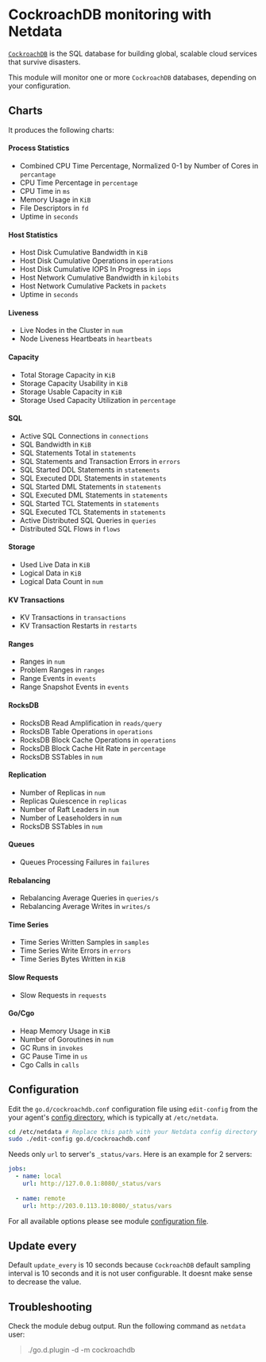 <!--
title: "CockroachDB monitoring with Netdata"
custom_edit_url: https://github.com/netdata/go.d.plugin/edit/master/modules/cockroachdb/README.md
sidebar_label: "CockroachDB"
-->

# CockroachDB monitoring with Netdata

[`CockroachDB`](https://www.cockroachlabs.com/)  is the SQL database for building global, scalable cloud services that survive disasters.

This module will monitor one or more `CockroachDB` databases, depending on your configuration.

## Charts

It produces the following charts:

#### Process Statistics

-   Combined CPU Time Percentage, Normalized 0-1 by Number of Cores in `percantage`
-   CPU Time Percentage in `percentage`
-   CPU Time in `ms`
-   Memory Usage in `KiB`
-   File Descriptors in `fd`
-   Uptime in `seconds`

#### Host Statistics

-   Host Disk Cumulative Bandwidth in `KiB`
-   Host Disk Cumulative Operations in `operations`
-   Host Disk Cumulative IOPS In Progress in `iops`
-   Host Network Cumulative Bandwidth in `kilobits`
-   Host Network Cumulative Packets in `packets`
-   Uptime in `seconds`

#### Liveness

-   Live Nodes in the Cluster in `num`
-   Node Liveness Heartbeats in `heartbeats`

#### Capacity

-   Total Storage Capacity in `KiB`
-   Storage Capacity Usability in `KiB`
-   Storage Usable Capacity in `KiB`
-   Storage Used Capacity Utilization in `percentage`

#### SQL

-   Active SQL Connections in `connections`
-   SQL Bandwidth in `KiB`
-   SQL Statements Total in `statements`
-   SQL Statements and Transaction Errors in `errors`
-   SQL Started DDL Statements in `statements`
-   SQL Executed DDL Statements in `statements`
-   SQL Started DML Statements in `statements`
-   SQL Executed DML Statements in `statements`
-   SQL Started TCL Statements in `statements`
-   SQL Executed TCL Statements in `statements`
-   Active Distributed SQL Queries in `queries`
-   Distributed SQL Flows in `flows`

#### Storage

-   Used Live Data in `KiB`
-   Logical Data in `KiB`
-   Logical Data Count in `num`

#### KV Transactions

-   KV Transactions in `transactions`
-   KV Transaction Restarts in `restarts`

#### Ranges

-   Ranges in `num`
-   Problem Ranges in `ranges`
-   Range Events in `events`
-   Range Snapshot Events in `events`

#### RocksDB

-   RocksDB Read Amplification in `reads/query`
-   RocksDB Table Operations in `operations`
-   RocksDB Block Cache Operations in `operations`
-   RocksDB Block Cache Hit Rate in `percentage`
-   RocksDB SSTables in `num`

#### Replication

-   Number of Replicas in `num`
-   Replicas Quiescence in `replicas`
-   Number of Raft Leaders in `num`
-   Number of Leaseholders in `num`
-   RocksDB SSTables in `num`

#### Queues

-   Queues Processing Failures in `failures`

#### Rebalancing

-   Rebalancing Average Queries in `queries/s`
-   Rebalancing Average Writes in `writes/s`

#### Time Series

-   Time Series Written Samples in `samples`
-   Time Series Write Errors in `errors`
-   Time Series Bytes Written in `KiB`

#### Slow Requests

-   Slow Requests in `requests`

#### Go/Cgo

-   Heap Memory Usage in `KiB`
-   Number of Goroutines in `num`
-   GC Runs in `invokes`
-   GC Pause Time in `us`
-   Cgo Calls in `calls`

## Configuration

Edit the `go.d/cockroachdb.conf` configuration file using `edit-config` from the your agent's [config
directory](/docs/step-by-step/step-04.md#find-your-netdataconf-file), which is typically at `/etc/netdata`.

```bash
cd /etc/netdata # Replace this path with your Netdata config directory
sudo ./edit-config go.d/cockroachdb.conf
```

Needs only `url` to server's `_status/vars`. Here is an example for 2 servers:

```yaml
jobs:
  - name: local
    url: http://127.0.0.1:8080/_status/vars
      
  - name: remote
    url: http://203.0.113.10:8080/_status/vars
```

For all available options please see module [configuration file](https://github.com/netdata/go.d.plugin/blob/master/config/go.d/cockroachdb.conf).

## Update every

Default `update_every` is 10 seconds because `CockroachDB` default sampling interval is 10 seconds and it is not user configurable.
It doesnt make sense to decrease the value.

## Troubleshooting

Check the module debug output. Run the following command as `netdata` user:

> ./go.d.plugin -d -m cockroachdb
